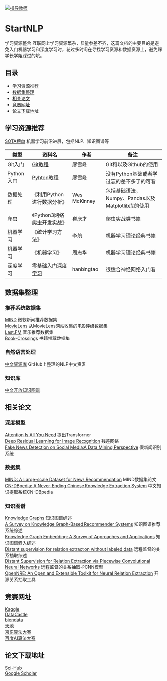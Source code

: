 [![指导教师](https://img.shields.io/badge/%E6%8C%87%E5%AF%BC%E6%95%99%E5%B8%88-%E5%87%A4%E4%B8%BD%E6%B4%B2-blue)](http://stat.tjufe.edu.cn/content.jsp?urltype=news.NewsContentUrl&wbtreeid=1076&wbnewsid=1103)
# StartNLP
学习资源整合
互联网上学习资源繁杂，质量参差不齐，这篇文档的主要目的是避免入门机器学习和深度学习时，花过多时间在寻找学习资源和数据资源上，避免踩学长学姐踩过的坑。
## 目录
* [学习资源推荐](#学习资源推荐)  
* [数据集整理](#数据集整理)  
* [相关论文](#相关论文)
* [竞赛网址](#竞赛网址)
* [论文下载地址](#论文下载地址)  

## 学习资源推荐

[SOTA榜单](https://paperswithcode.com/sota) 机器学习前沿进展，包括NLP、知识图谱等

|类型|资料名|作者|备注|
|---|---|---|---|
|Git入门|[Git教程](https://www.liaoxuefeng.com/wiki/896043488029600)|廖雪峰|Git和以及Github的使用|
|Python入门|[Pyhton教程](https://www.liaoxuefeng.com/wiki/1016959663602400)|廖雪峰|没有Python基础或者学过忘的差不多了的可看|
|数据处理|《利用Python进行数据分析》|Wes McKinney|包括基础语法，Numpy、Pandas以及Matplotlib库的使用|
|爬虫|《Python3网络爬虫开发实战》|崔庆才|爬虫实战类书籍|
|机器学习|《统计学习方法》|李航|机器学习理论经典书籍|
|机器学习|《机器学习》|周志华|机器学习理论经典书籍|
|深度学习|[零基础入门深度学习](https://www.zybuluo.com/hanbingtao/note/433855)|hanbingtao|很适合神经网络入门看|

## 数据集整理
### 推荐系统数据集  
[MIND](https://msnews.github.io/index.html#getting-start) 微软新闻推荐数据集  
[MovieLens](https://grouplens.org/datasets/movielens/) 从MovieLens网站收集的电影评级数据集  
[Last.FM](https://grouplens.org/datasets/hetrec-2011/) 音乐推荐数据集  
[Book-Crossings](http://www2.informatik.uni-freiburg.de/~cziegler/BX/) 书籍推荐数据集  
  
### 自然语言处理  
[中文资源库](https://github.com/fighting41love/funNLP/) GitHub上整理的NLP中文资源  
  
### 知识库  
[中文开放知识图谱](http://openkg.cn/)

## 相关论文  
### 深度模型  
[Attention Is All You Need](论文/Attention-Is-All-You-Need.pdf) 提出Transformer  
[Deep Residual Learning for Image Recognition](论文/Deep-Residual-Learning-for-Image-Recognition.pdf) 残差网络  
[Fake News Detection on Social Media:A Data Mining Perspective](论文/Fake-News-Detection-on-Social-Media.pdf) 假新闻识别系统  
### 数据集  
[MIND: A Large-scale Dataset for News Recommendation](论文/MIND.pdf) MIND数据集论文  
[CN-DBpedia: A Never-Ending Chinese Knowledge Extraction System](论文/CN\-DBpedia-System.pdf) 中文知识提取系统CN-DBpedia  
### 知识图谱  
[Knowledge Graphs](论文/Knowledge-Graphs.pdf) 知识图谱综述  
[A Survey on Knowledge Graph-Based Recommender Systems](论文/A-Survey-on-Knowledge-Graph\-Based-Recommender-Systems.pdf) 知识图谱推荐系统综述  
[Knowledge Graph Embedding: A Survey of Approaches and Applications](Knowledge-Graph-Embedding.pdf) 知识图谱嵌入综述  
[Distant supervision for relation extraction without labeled data](论文/Distant-supervision-for-relation-extraction-without-labeled-data.pdf) 远程监督的关系抽取综述  
[Distant Supervision for Relation Extraction via Piecewise Convolutional Neural Networks](论文/PCNN.pdf) 远程监督的关系抽取-PCNN模型  
[OpenNRE: An Open and Extensible Toolkit for Neural Relation Extraction](论文/openNRE.pdf) 开源关系抽取工具  

## 竞赛网址
[Kaggle](https://www.kaggle.com)  
[DataCastle](https://www.dcjingsai.com/v2/cmptlist.html)  
[biendata](https://www.biendata.xyz)  
[天池](https://tianchi.aliyun.com/competition/gameList/algorithmList)  
[京东算法大赛](https://www.datafountain.cn/competitions)  
[百度AI算法大赛](https://aistudio.baidu.com/aistudio/competition)  

## 论文下载地址
[Sci-Hub](https://sci-hub.se/)  
[Google Scholar](https://scholar.google.com/)
